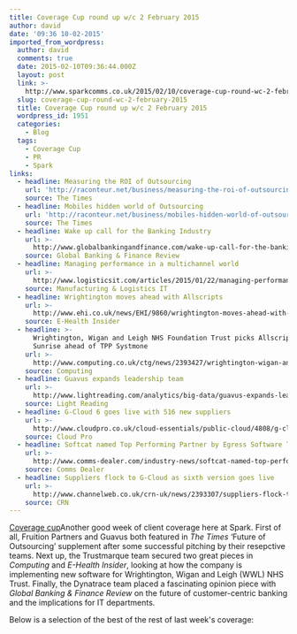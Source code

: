 ```yaml
---
title: Coverage Cup round up w/c 2 February 2015
author: david
date: '09:36 10-02-2015'
imported_from_wordpress:
  author: david
  comments: true
  date: 2015-02-10T09:36:44.000Z
  layout: post
  link: >-
    http://www.sparkcomms.co.uk/2015/02/10/coverage-cup-round-wc-2-february-2015/
  slug: coverage-cup-round-wc-2-february-2015
  title: Coverage Cup round up w/c 2 February 2015
  wordpress_id: 1951
  categories:
    - Blog
  tags:
    - Coverage Cup
    - PR
    - Spark
links:
  - headline: Measuring the ROI of Outsourcing
    url: 'http://raconteur.net/business/measuring-the-roi-of-outsourcing'
    source: The Times
  - headline: Mobiles hidden world of Outsourcing
    url: 'http://raconteur.net/business/mobiles-hidden-world-of-outsourcing'
    source: The Times
  - headline: Wake up call for the Banking Industry
    url: >-
      http://www.globalbankingandfinance.com/wake-up-call-for-the-banking-industry/
    source: Global Banking & Finance Review
  - headline: Managing performance in a multichannel world
    url: >-
      http://www.logisticsit.com/articles/2015/01/22/managing-performance-in-a-multichannel-world/
    source: Manufacturing & Logistics IT
  - headline: Wrightington moves ahead with Allscripts
    url: >-
      http://www.ehi.co.uk/news/EHI/9860/wrightington-moves-ahead-with-allscripts
    source: E-Health Insider
  - headline: >-
      Wrightington, Wigan and Leigh NHS Foundation Trust picks Allscripts
      Sunrise ahead of TPP Systmone
    url: >-
      http://www.computing.co.uk/ctg/news/2393427/wrightington-wigan-and-leigh-nhs-foundation-nhs-trust-picks-allscripts-sunrise-ahead-of-tpp-systmone
    source: Computing
  - headline: Guavus expands leadership team
    url: >-
      http://www.lightreading.com/analytics/big-data/guavus-expands-leadership-team-/d/d-id/713563
    source: Light Reading
  - headline: G-Cloud 6 goes live with 516 new suppliers
    url: >-
      http://www.cloudpro.co.uk/cloud-essentials/public-cloud/4808/g-cloud-6-goes-live-with-516-new-suppliers
    source: Cloud Pro
  - headline: Softcat named Top Performing Partner by Egress Software Technologies
    url: >-
      http://www.comms-dealer.com/industry-news/softcat-named-top-performing-partner-egress-software-technologies
    source: Comms Dealer
  - headline: Suppliers flock to G-Cloud as sixth version goes live
    url: >-
      http://www.channelweb.co.uk/crn-uk/news/2393307/suppliers-flock-to-g-cloud-as-sixth-version-goes-live
    source: CRN
---
```

[Coverage cup](Coverage-cup-167x300.jpg)Another good week of client coverage here at Spark. First of all, Fruition Partners and Guavus both featured in _The Times_ ‘Future of Outsourcing’ supplement after some successful pitching by their resepctive teams. Next up, the Trustmarque team secured two great pieces in _Computing_ and _E-Health Insider_, looking at how the company is implementing new software for Wrightington, Wigan and Leigh (WWL) NHS Trust. Finally, the Dynatrace team placed a fascinating opinion piece with _Global Banking & Finance Review_ on the future of customer-centric banking and the implications for IT departments.

Below is a selection of the best of the rest of last week's coverage:
